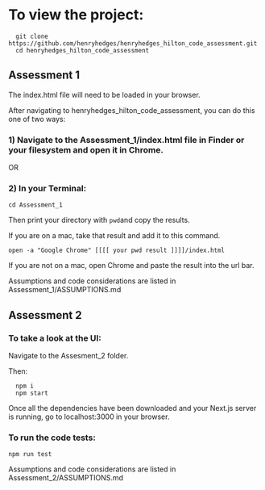 # To view the project:

```
  git clone https://github.com/henryhedges/henryhedges_hilton_code_assessment.git
  cd henryhedges_hilton_code_assessment

```

## Assessment 1

The index.html file will need to be loaded in your browser.

After navigating to henryhedges_hilton_code_assessment, you can do this one of two ways:

### 1) Navigate to the Assessment_1/index.html file in Finder or your filesystem and open it in Chrome.

OR 

### 2) In your Terminal:
```
cd Assessment_1
```
Then print your directory with ```pwd```and copy the results.

If you are on a mac, take that result and add it to this command.
```
open -a "Google Chrome" [[[[ your pwd result ]]]]/index.html
```
If you are not on a mac, open Chrome and paste the result into the url bar.

Assumptions and code considerations are listed in Assessment_1/ASSUMPTIONS.md

## Assessment 2

### To take a look at the UI:
Navigate to the Assesment_2 folder. 

Then:
```
  npm i
  npm start
```

Once all the dependencies have been downloaded and your Next.js server is running,  go to localhost:3000 in your browser.

### To run the code tests: 

```
npm run test
```


Assumptions and code considerations are listed in Assessment_2/ASSUMPTIONS.md
